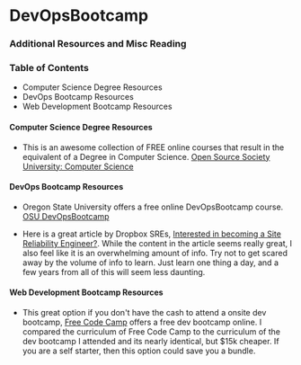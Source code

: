 # DevOpsBootcamp

### Additional Resources and Misc Reading

### Table of Contents
- Computer Science Degree Resources
- DevOps Bootcamp Resources
- Web Development Bootcamp Resources

#### Computer Science Degree Resources

- This is an awesome collection of FREE online courses that result in the equivalent of a Degree in Computer Science. [Open Source Society University: Computer Science](https://github.com/ossu/computer-science)

#### DevOps Bootcamp Resources

- Oregon State University offers a free online DevOpsBootcamp course. [OSU DevOpsBootcamp](http://devopsbootcamp.osuosl.org/)

- Here is a great article by Dropbox SREs, [Interested in becoming a Site Reliability Engineer?](https://medium.com/@tammybutow/graduating-from-bootcamp-and-interested-in-becoming-a-site-reliability-engineer-b69a38ce858b).  While the content in the article seems really great, I also feel like it is an overwhelming amount of info. Try not to get scared away by the volume of info to learn. Just learn one thing a day, and a few years from all of this will seem less daunting.

#### Web Development Bootcamp Resources

- This great option if you don't have the cash to attend a onsite dev bootcamp, [Free Code Camp](https://www.freecodecamp.org/) offers a free dev bootcamp online.  I compared the curriculum of Free Code Camp to the curriculum of the dev bootcamp I attended and its nearly identical, but $15k cheaper.  If you are a self starter, then this option could save you a bundle. 
